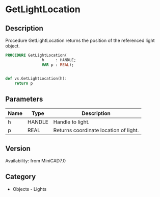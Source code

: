 # GetLightLocation

## Description
Procedure GetLightLocation returns the position of the referenced light object.

```pascal
PROCEDURE GetLightLocation(
				h     : HANDLE;
				VAR p : REAL);
```

```python

def vs.GetLightLocation(h):
    return p
```

## Parameters
|Name|Type|Description|
|---|---|---|
|h|HANDLE|Handle to light.|
|p|REAL|Returns coordinate location of light.|

## Version
Availability: from MiniCAD7.0
## Category
* Objects - Lights

